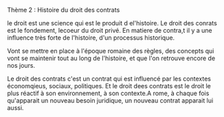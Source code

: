 Thème 2 : Histoire du droit des contrats

le droit est une science qui est le produit d el'histoire. Le droit des conrats est le fondement, lecoeur du droit privé. En matiere de contra,t il y a une influence très forte de l'histoire, d'un processus historique. 

Vont se mettre en place à l'époque romaine des règles, des concepts  qui vont se maintenir tout au long de l'histoire, et que l'on retrouve encore de nos jours. 

Le droit des contrats c'est un contrat qui est influencé par les contextes économqieus, sociaux, politiques.  Et le droit dees contrats est le droit le plus réactif à son environnement, à son contexte.A rome, à chaque fois qu'apparait un nouveau besoin juridique, un nouveau contrat apparait lui aussi. 

